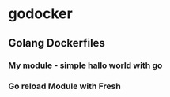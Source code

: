 # godocker
## Golang Dockerfiles 
### My module - simple hallo world with go
### Go reload Module with Fresh
